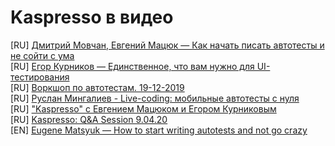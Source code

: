 # Kaspresso в видео
[RU] [Дмитрий Мовчан, Евгений Мацюк — Как начать писать автотесты и не сойти с ума](https://youtu.be/q_8UUhVDV7c) <br>
[RU] [Егор Курников — Единственное, что вам нужно для UI-тестирования](https://youtu.be/cTykctRSmuA) <br>
[RU] [Воркшоп по автотестам. 19-12-2019](https://www.youtube.com/watch?v=FExlaWfKENI) <br>
[RU] [Руслан Мингалиев - Live-coding: мобильные автотесты с нуля ](https://www.youtube.com/watch?v=gFPeH2yihDA) <br>
[RU] ["Kaspresso" с Евгением Мацюком и Егором Курниковым](https://www.youtube.com/watch?v=vHkoxOfwbDg&feature=youtu.be) <br>
[RU] [Kaspresso: Q&A Session 9.04.20](https://www.youtube.com/watch?v=Jqnn_CDcjK0&feature=youtu.be) <br>
[EN] [Eugene Matsyuk — How to start writing autotests and not go crazy](https://www.youtube.com/watch?v=xiVDqMlTdbM&feature=youtu.be) <br>
